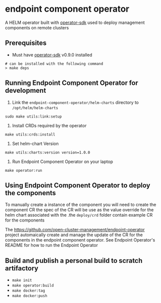 # endpoint component operator

A HELM operator built with [operator-sdk](https://github.com/operator-framework/operator-sdk) used to deploy management components on remote clusters

## Prerequisites

<!-- Bring this back if we bring back multiarch builds
- Must have [Go v1.12.x](https://golang.org/) installed. _NOTE: v1.13.x will NOT work_

> If you already have 1.13.x install and do not want to overwrite it here is a useful script that will allow you to have both installed simultaneously

```shell
> curl -O https://dl.google.com/go/go1.12.17.darwin-amd64.tar.gz
# may have to add a sudo before the mv
> tar xzf go1.12.17.darwin-amd64.tar.gz && mv go /usr/local/go-1.12.17
> export PATH=/usr/local/go-1.12.17/bin:$PATH
> export GOROOT=/usr/local/go-1.12.17
> go version
go version go1.12.17 darwin/amd64
```
-->

- Must have [operator-sdk](https://github.com/operator-framework/operator-sdk) v0.9.0 installed

```shell
# can be installed with the following command
> make deps
```

## Running Endpoint Component Operator for development

1. Link the `endpoint-component-operator/helm-charts` directory to `/opt/helm/helm-charts`

```shell
sudo make utils:link:setup
```

1. Install CRDs required by the operator

```shell
make utils:crds:install
```

1. Set helm-chart Version

```shell
make utils:charts:version version=1.0.0
```

1. Run Endpoint Component Operator on your laptop

```shell
make operator:run
```

## Using Endpoint Component Operator to deploy the components

To manually create a instance of the component you will need to create the component CR the spec of the CR will be use as the value override for the helm chart associated with the .the `deploy/crd` folder contain example CR for the components

The https://github.com/open-cluster-management/endpoint-operator project automaically create and manage the update of the CR for the components in the endpoint component operator. See Endpoint Operator's README for how to run the Endpoint Operator

## Build and publish a personal build to scratch artifactory

- `make init`
- `make operator:build`
- `make docker:tag`
- `make docker:push`
